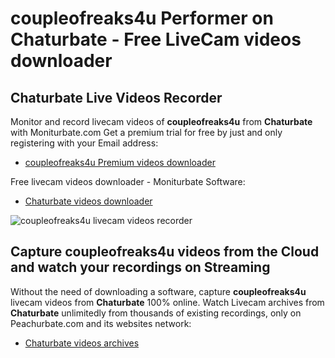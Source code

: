 # coupleofreaks4u Performer on Chaturbate - Free LiveCam videos downloader

## Chaturbate Live Videos Recorder

Monitor and record livecam videos of **coupleofreaks4u** from **Chaturbate** with Moniturbate.com
Get a premium trial for free by just and only registering with your Email address:
* [coupleofreaks4u Premium videos downloader](https://moniturbate.com/request-demo-licence-key.html)

Free livecam videos downloader - Moniturbate Software:
* [Chaturbate videos downloader](https://moniturbate.com/moniturbate-download-software.html)

![coupleofreaks4u livecam videos recorder](https://peachurnet.com/templates/moniturbate-software.png)


## Capture coupleofreaks4u videos from the Cloud and watch your recordings on Streaming

Without the need of downloading a software, capture **coupleofreaks4u** livecam videos from **Chaturbate** 100% online.
Watch Livecam archives from **Chaturbate** unlimitedly from thousands of existing recordings, only on Peachurbate.com and its websites network:
* [Chaturbate videos archives](https://peachurnet.com/)